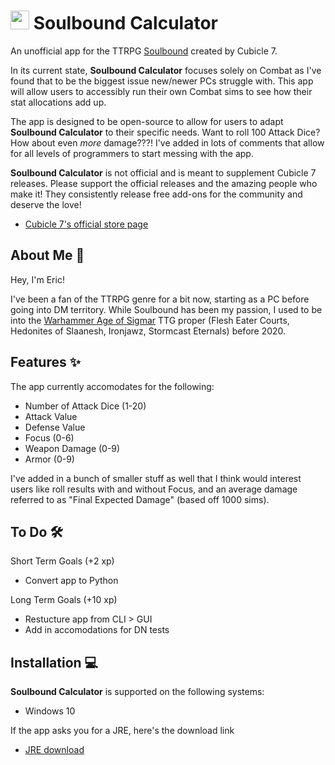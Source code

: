 # <img src="https://raw.githubusercontent.com/CapitanAcGuy/Soulbound-Calculator/main/Soulbound%20Calculator%20Icon.ico" width="30" height="30" /> __Soulbound Calculator__ 

An unofficial app for the TTRPG [Soulbound](https://cubicle7games.com/our-games/age-of-sigmar-soulbound/) created by Cubicle 7. 

In its current state, __Soulbound Calculator__ focuses solely on Combat as I've found that to be the biggest issue new/newer PCs struggle with. This app will allow users to accessibly run their own Combat sims to see how their stat allocations add up.

The app is designed to be open-source to allow for users to adapt __Soulbound Calculator__ to their specific needs. Want to roll 100 Attack Dice? How about even *more* damage???! I've added in lots of comments that allow for all levels of programmers to start messing with the app.

**Soulbound Calculator** is not official and is meant to supplement Cubicle 7 releases. Please support the official releases and the amazing people who make it! They consistently release free add-ons for the community and deserve the love!  
- [Cubicle 7's official store page](https://cubicle7games.com/product-category/warhammer-aos/)

## About Me 👋 

Hey, I'm Eric!

I've been a fan of the TTRPG genre for a bit now, starting as a PC before going into DM territory. While Soulbound has been my passion, I used to be into the [Warhammer Age of Sigmar](https://ageofsigmar.com/) TTG proper (Flesh Eater Courts, Hedonites of Slaanesh, Ironjawz, Stormcast Eternals) before 2020.

## Features ✨

The app currently accomodates for the following:
- Number of Attack Dice (1-20)
- Attack Value
- Defense Value
- Focus (0-6)
- Weapon Damage (0-9)
- Armor (0-9)

I've added in a bunch of smaller stuff as well that I think would interest users like roll results with and without Focus, and an average damage referred to as "Final Expected Damage" (based off 1000 sims).

## To Do 🛠️

Short Term Goals (+2 xp)
- Convert app to Python

Long Term Goals (+10 xp)
- Restucture app from CLI > GUI
- Add in accomodations for DN tests

## Installation 💻

__Soulbound Calculator__ is supported on the following systems:
- Windows 10

If the app asks you for a JRE, here's the download link
- [JRE download](https://www.oracle.com/java/technologies/downloads/)

[//]: # (These are reference links used in the body of this note and get stripped out when the markdown processor does its job. There is no need to format nicely because it shouldn't be seen. Thanks SO - http://stackoverflow.com/questions/4823468/store-comments-in-markdown-syntax)

   [dill]: <https://github.com/joemccann/dillinger>
   [git-repo-url]: <https://github.com/joemccann/dillinger.git>
   [john gruber]: <http://daringfireball.net>
   [df1]: <http://daringfireball.net/projects/markdown/>
   [markdown-it]: <https://github.com/markdown-it/markdown-it>
   [Ace Editor]: <http://ace.ajax.org>
   [node.js]: <http://nodejs.org>
   [Twitter Bootstrap]: <http://twitter.github.com/bootstrap/>
   [jQuery]: <http://jquery.com>
   [@tjholowaychuk]: <http://twitter.com/tjholowaychuk>
   [express]: <http://expressjs.com>
   [AngularJS]: <http://angularjs.org>
   [Gulp]: <http://gulpjs.com>

   [PlDb]: <https://github.com/joemccann/dillinger/tree/master/plugins/dropbox/README.md>
   [PlGh]: <https://github.com/joemccann/dillinger/tree/master/plugins/github/README.md>
   [PlGd]: <https://github.com/joemccann/dillinger/tree/master/plugins/googledrive/README.md>
   [PlOd]: <https://github.com/joemccann/dillinger/tree/master/plugins/onedrive/README.md>
   [PlMe]: <https://github.com/joemccann/dillinger/tree/master/plugins/medium/README.md>
   [PlGa]: <https://github.com/RahulHP/dillinger/blob/master/plugins/googleanalytics/README.md>
